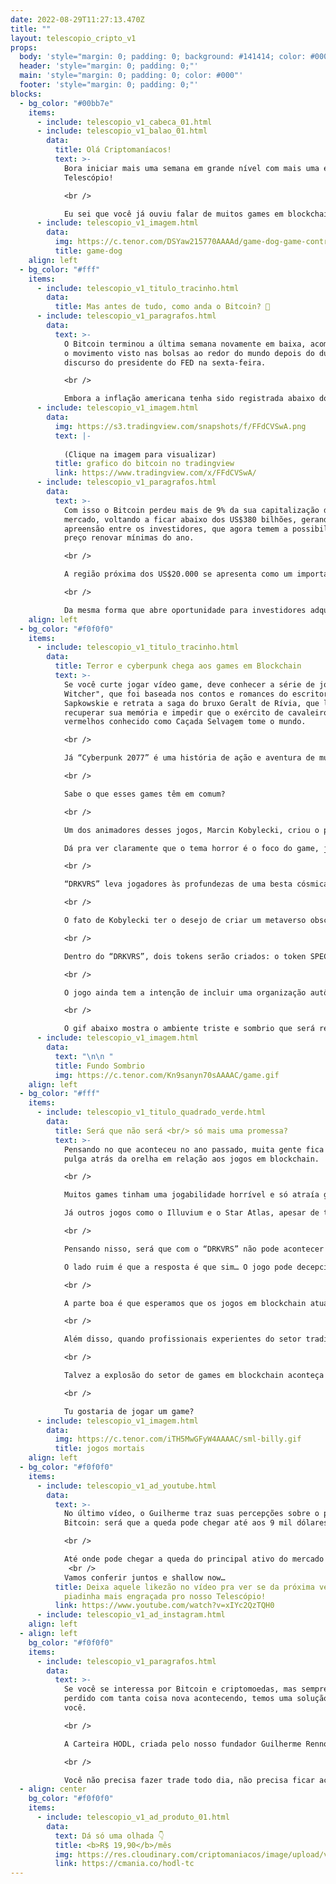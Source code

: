 ```yaml
---
date: 2022-08-29T11:27:13.470Z
title: ""
layout: telescopio_cripto_v1
props:
  body: 'style="margin: 0; padding: 0; background: #141414; color: #000"'
  header: 'style="margin: 0; padding: 0;"'
  main: 'style="margin: 0; padding: 0; color: #000"'
  footer: 'style="margin: 0; padding: 0;"'
blocks:
  - bg_color: "#00bb7e"
    items:
      - include: telescopio_v1_cabeca_01.html
      - include: telescopio_v1_balao_01.html
        data:
          title: Olá Criptomaníacos!
          text: >-
            Bora iniciar mais uma semana em grande nível com mais uma edição do
            Telescópio!

            <br />

            Eu sei que você já ouviu falar de muitos games em blockchain, mas quem sabe esse que vou te mostrar não se torne um marco do setor?
      - include: telescopio_v1_imagem.html
        data:
          img: https://c.tenor.com/DSYaw215770AAAAd/game-dog-game-controller.gif
          title: game-dog
    align: left
  - bg_color: "#fff"
    items:
      - include: telescopio_v1_titulo_tracinho.html
        data:
          title: Mas antes de tudo, como anda o Bitcoin? 🤔
      - include: telescopio_v1_paragrafos.html
        data:
          text: >-
            O Bitcoin terminou a última semana novamente em baixa, acompanhando
            o movimento visto nas bolsas ao redor do mundo depois do duro
            discurso do presidente do FED na sexta-feira.

            <br />

            Embora a inflação americana tenha sido registrada abaixo do esperado, Jerome Powell disse ainda ser cedo para garantir que a estabilidade de preços já foi alcançada, e por isso deve seguir elevando as taxas de juros para um patamar considerado contracionista (que desestimula a atividade econômica).
      - include: telescopio_v1_imagem.html
        data:
          img: https://s3.tradingview.com/snapshots/f/FFdCVSwA.png
          text: |-
            
            (Clique na imagem para visualizar)
          title: grafico do bitcoin no tradingview
          link: https://www.tradingview.com/x/FFdCVSwA/
      - include: telescopio_v1_paragrafos.html
        data:
          text: >-
            Com isso o Bitcoin perdeu mais de 9% da sua capitalização de
            mercado, voltando a ficar abaixo dos US$380 bilhões, gerando
            apreensão entre os investidores, que agora temem a possibilidade do
            preço renovar mínimas do ano.

            <br />

            A região próxima dos US$20.000 se apresenta como um importante nível de suporte de longo prazo, marcando o topo do ciclo de alta que chegou ao fim em dezembro de 2017.

            <br />

            Da mesma forma que abre oportunidade para investidores adquirirem o ativo a preços de quase 5 anos atrás, sua eventual perda pode levar a uma aceleração do movimento vendedor no curto prazo, então fique de olho. 👀
    align: left
  - bg_color: "#f0f0f0"
    items:
      - include: telescopio_v1_titulo_tracinho.html
        data:
          title: Terror e cyberpunk chega aos games em Blockchain
          text: >-
            Se você curte jogar vídeo game, deve conhecer a série de jogos “The
            Witcher", que foi baseada nos contos e romances do escritor Andrzej
            Sapkowskie e retrata a saga do bruxo Geralt de Rívia, que luta para
            recuperar sua memória e impedir que o exército de cavaleiros
            vermelhos conhecido como Caçada Selvagem tome o mundo. 

            <br />

            Já “Cyberpunk 2077” é uma história de ação e aventura de mundo aberto ambientada em Night City, uma megalópole obcecada por poder, glamour e bio modificações.

            <br />

            Sabe o que esses games têm em comum? 

            <br />

            Um dos animadores desses jogos, Marcin Kobylecki, criou o projeto "DRKVRS", que visa trazer o toque do seu trabalho para os jogos em blockchain. 

            Dá pra ver claramente que o tema horror é o foco do game, já que o seu nome é a palavra "darkverse" (junção de metaverso com escuridão), sem vogais.

            <br />

            “DRKVRS” leva jogadores às profundezas de uma besta cósmica e ancestral chamada Leviathan, num ambiente onde jogadores interagem entre si, avançando na história e tomando escolhas morais e complexas.

            <br />

            O fato de Kobylecki ter o desejo de criar um metaverso obscuro baseado em franquias de games de sucesso pode ser uma boa abordagem. Se muitos - ou quase todos - jogos no modelo “Play-to-earn” não se sustentaram, é porque eles não conseguiram furar a bolha dos investidores cripto, não agradando aos gamers regulares.

            <br />

            Dentro do “DRKVRS”, dois tokens serão criados: o token SPECK, e a moeda do jogo que se chamará God’s Blood. A rede utilizada para o ecossistema será a Aleph Zero, uma blockchain pública com validação Proof-of-Stake que visa aprimorar a privacidade e validação de transação instantânea.

            <br />

            O jogo ainda tem a intenção de incluir uma organização autônoma descentralizada (ou DAO) para a governança do projeto. Ainda não existem datas para lançamentos e todo o projeto está em fase inicial.

            <br />

            O gif abaixo mostra o ambiente triste e sombrio que será retratado em “DRKVRS”.
      - include: telescopio_v1_imagem.html
        data:
          text: "\n\n "
          title: Fundo Sombrio
          img: https://c.tenor.com/Kn9sanyn70sAAAAC/game.gif
    align: left
  - bg_color: "#fff"
    items:
      - include: telescopio_v1_titulo_quadrado_verde.html
        data:
          title: Será que não será <br/> só mais uma promessa?
          text: >-
            Pensando no que aconteceu no ano passado, muita gente fica com a
            pulga atrás da orelha em relação aos jogos em blockchain. 

            <br />

            Muitos games tinham uma jogabilidade horrível e só atraía gente que queria ganhar dinheiro rápido e fácil (sem se importar com o jogo em si).

            Já outros jogos como o Illuvium e o Star Atlas, apesar de terem visuais de cair o queixo, ainda não conseguiram entregar um jogo completo. Isso pode ainda levar um loooongo tempo!

            <br />

            Pensando nisso, será que com o “DRKVRS” não pode acontecer a mesma coisa? 

            O lado ruim é que a resposta é que sim… O jogo pode decepcionar ou levar mais tempo do que o viável para ficar pronto.

            <br />

            A parte boa é que esperamos que os jogos em blockchain atuais possam ter aprendido com os erros e acertos dos pioneiros deste setor.

            <br />

            Além disso, quando profissionais experientes do setor tradicional de games de sucesso se voltam para a blockchain, eles tendem a construir títulos que agradem aos gamers regulares, e não somente aos investidores de criptomoedas.

            <br />

            Talvez a explosão do setor de games em blockchain aconteça realmente quando as franquias tradicionais resolverem aderir NFTs e tecnologias abertas em suas produções. Mesmo sendo algo difícil de rolar, quem sabe iniciativas como do “DRKVRS” não ajudem a promover essa integração?

            <br />

            Tu gostaria de jogar um game?
      - include: telescopio_v1_imagem.html
        data:
          img: https://c.tenor.com/iTH5MwGFyW4AAAAC/sml-billy.gif
          title: jogos mortais
    align: left
  - bg_color: "#f0f0f0"
    items:
      - include: telescopio_v1_ad_youtube.html
        data:
          text: >-
            No último vídeo, o Guilherme traz suas percepções sobre o preço do
            Bitcoin: será que a queda pode chegar até aos 9 mil dólares?!?!

            <br />

            Até onde pode chegar a queda do principal ativo do mercado cripto?
             <br />
            Vamos conferir juntos e shallow now…
          title: Deixa aquele likezão no vídeo pra ver se da próxima vez eu consigo uma
            piadinha mais engraçada pro nosso Telescópio!
          link: https://www.youtube.com/watch?v=xIYc2QzTQH0
      - include: telescopio_v1_ad_instagram.html
    align: left
  - align: left
    bg_color: "#f0f0f0"
    items:
      - include: telescopio_v1_paragrafos.html
        data:
          text: >-
            Se você se interessa por Bitcoin e criptomoedas, mas sempre ficou
            perdido com tanta coisa nova acontecendo, temos uma solução pra
            você.

            <br />

            A Carteira HODL, criada pelo nosso fundador Guilherme Rennó, é uma carteira de criptomoedas com foco na acumulação de Bitcoins para o longo prazo.

            <br />

            Você não precisa fazer trade todo dia, não precisa ficar acompanhando preço… Tudo o que precisa é rebalancear a carteira periodicamente.
  - align: center
    bg_color: "#f0f0f0"
    items:
      - include: telescopio_v1_ad_produto_01.html
        data:
          text: Dá só uma olhada 👇
          title: <b>R$ 19,90</b>/mês
          img: https://res.cloudinary.com/criptomaniacos/image/upload/v1661372975/telescopio/produtos/logo_carteira_hodl_mhzjq6.png
          link: https://cmania.co/hodl-tc
---
```

